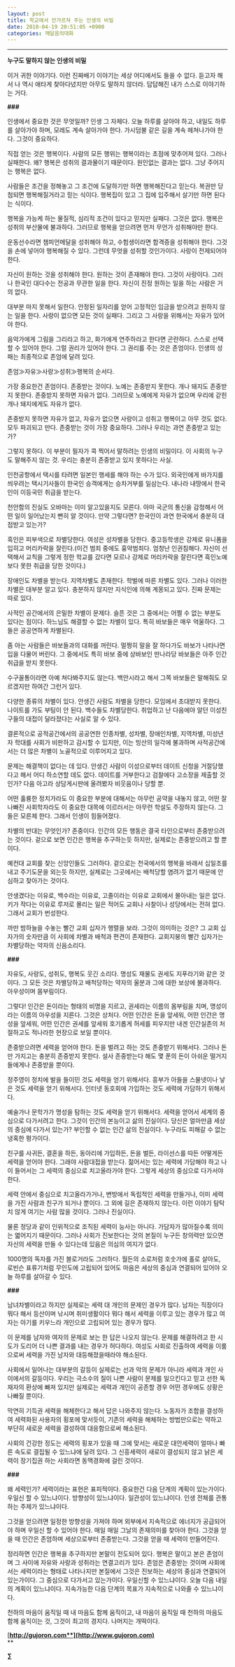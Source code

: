```yaml
---
layout: post
title: 학교에서 안가르쳐 주는 인생의 비밀
date: 2010-04-19 20:51:05 +0900
categories: 깨달음의대화
---
```

****

**누구도 말하지 않는 인생의 비밀**



이거 귀한 이야기다. 이런 진짜배기 이야기는 세상 어디에서도 들을 수 없다. 듣고자 해서 나 역시 애타게 찾아다녔지만 아무도 말하지 않더라. 답답해진 내가 스스로 이야기하는 거다. 



**###**



인생에서 중요한 것은 무엇일까? 인생 그 자체다. 오늘 하루를 살아야 하고, 내일도 하루를 살아가야 하며, 모레도 계속 살아가야 한다. 가시덤불 같은 길을 계속 헤쳐나가야 한다. 그것이 중요하다.



직접 얻는 것은 행복이다. 사람의 모든 행위는 행복이라는 초점에 맞추어져 있다. 그러나 실패한다. 왜? 행복은 성취의 결과물이기 때문이다. 원인없는 결과는 없다. 그냥 주어지는 행복은 없다.



사람들은 조건을 정해놓고 그 조건에 도달하기만 하면 행복해진다고 믿는다. 복권만 당첨되면 행복해질거라고 믿는 식이다. 행복집이 있고 그 집에 입주해서 살기만 하면 된다는 식이다.



행복을 가능케 하는 물질적, 심리적 조건이 있다고 믿지만 실패다. 그것은 없다. 행복은 성취의 부산물에 불과하다. 그러므로 행복을 얻으려면 먼저 무언가 성취해야만 한다.



운동선수라면 챔피언메달을 성취해야 하고, 수험생이라면 합격증을 성취해야 한다. 그것을 손에 넣어야 행복해질 수 있다. 그런데 무엇을 성취할 것인가이다. 사랑이 전제되어야 한다.



자신이 원하는 것을 성취해야 한다. 원하는 것이 존재해야 한다. 그것이 사랑이다. 그러나 한국인 대다수는 전공과 무관한 일을 한다. 자신이 진정 원하는 일을 하는 사람은 거의 없다.



대부분 마지 못해서 일한다. 안정된 일자리를 얻어 고정적인 임금을 받으려고 원하지 않는 일을 한다. 사랑이 없으면 모든 것이 실패다. 그리고 그 사랑을 위해서는 자유가 있어야 한다.



음악가에게 그림을 그리라고 하고, 화가에게 연주하라고 한다면 곤란하다. 스스로 선택할 수 있어야 한다. 그럴 권리가 있어야 한다. 그 권리를 주는 것은 존엄이다. 인생의 성패는 최종적으로 존엄에 달려 있다.



존엄≫자유≫사랑≫성취≫행복의 순서다. 



가장 중요한건 존엄이다. 존중받는 것이다. 노예는 존중받지 못한다. 개나 돼지도 존중받지 못한다. 존중받지 못하면 자유가 없다. 그러므로 노예에게 자유가 없으며 우리에 갇힌 개나 돼지에게도 자유가 없다.



존중받지 못하면 자유가 없고, 자유가 없으면 사랑이고 성취고 행복이고 아무 것도 없다. 모두 파괴되고 만다. 존중받는 것이 가장 중요하다. 그러나 우리는 과연 존중받고 있는가? 



그렇지 못하다. 이 부분이 필자가 콕 찍어서 말하려는 인생의 비밀이다. 이 사회의 누구도 말해주지 않는 것. 우리는 충분히 존중받고 있지 못하다는 사실.



인천공항에서 택시를 타려면 일본인 행세를 해야 하는 수가 있다. 외국인에게 바가지를 씌우려는 택시기사들이 한국인 승객에게는 승차거부를 일삼는다. 내나라 내땅에서 한국인이 이등국민 취급을 받는다. 



천안함의 진실도 오바마는 이미 알고있을지도 모른다. 아마 국군의 통신을 감청해서 어떤 일이 일어났는지 뻔히 알 것이다. 만약 그렇다면? 한국인이 과연 한국에서 충분히 대접받고 있는가?



흑인은 피부색으로 차별당한다. 여성은 성차별을 당한다. 중고등학생은 강제로 유니폼을 입히고 머리카락을 잘린다.(이건 범죄 중에도 흉악범죄다. 엄청난 인권침해다. 자신이 선택해서 교칙을 그렇게 정한 학교를 갔다면 모르나 강제로 머리카락을 잘린다면 흑인노예보다 못한 취급을 당한 것이다.) 



장애인도 차별을 받는다. 지역차별도 존재한다. 학벌에 따른 차별도 있다. 그러나 이러한 차별은 대부분 알고 있다. 충분하지 않지만 지식인에 의해 계몽되고 있다. 진짜 문제는 따로 있다.



사적인 공간에서의 은밀한 차별이 문제다. 슬픈 것은 그 중에서는 어쩔 수 없는 부분도 있다는 점이다. 하느님도 해결할 수 없는 차별이 있다. 특히 바보들은 매우 억울하다. 그들은 공공연하게 차별된다. 



좀 아는 사람들은 바보들과의 대화를 꺼린다. 멀쩡히 말을 잘 하다가도 바보가 나타나면 입을 다물어 버린다. 그 중에서도 특히 바보 중에 상바보인 딴나라당 바보들은 아주 인간취급을 받지 못한다. 



수구꼴통이라면 아예 쳐다봐주지도 않는다. 백안시라고 해서 그쪽 바보들은 말해줘도 모르겠지만 하여간 그런거 있다. 



다양한 종류의 차별이 있다. 안생긴 사람도 차별을 당한다. 모임에서 초대받지 못한다. 나이트를 가도 부팅이 안 된다. 백수들도 차별당한다. 취업하고 난 다음에야 알던 이성친구들의 대접이 달라졌다는 사실로 알 수 있다. 



결론적으로 공적공간에서의 공공연한 인종차별, 성차별, 장애인차별, 지역차별, 미성년자 학대를 사회가 비판하고 감시할 수 있지만, 이는 빙산의 일각에 불과하며 사적공간에서는 더 많은 차별이 노골적으로 이루어지고 있다. 



문제는 해결책이 없다는 데 있다. 안생긴 사람이 이성으로부터 데이트 신청을 거절당했다고 해서 어디 하소연할 데도 없다. 데이트를 거부한다고 검찰에다 고소장을 제출할 것인가? 다음 아고라 상담게시판에 올려봤자 비웃음이나 당할 뿐.



어떤 훌륭한 정치가라도 이 중요한 부분에 대해서는 아무런 공약을 내놓지 않고, 어떤 잘나빠진 사회학자라도 이 중요한 대목에 이르러서는 아무런 학설도 주장하지 않는다. 그들은 모른체 한다. 그래서 인생이 힘들어졌다.



차별의 반대는 무엇인가? 존중이다. 인간의 모든 행동은 결국 타인으로부터 존중받으려는 것이다. 겉으로 보면 인간은 행복을 추구하는듯 하지만, 실제로는 존중받으려고 할 뿐이다. 



예컨대 교회를 찾는 신앙인들도 그러하다. 겉으로는 천국에서의 행복을 바래서 십일조를 내고 주기도문을 외는듯 하지만, 실제로는 그곳에서는 배척당할 염려가 없기 때문에 안심하고 찾아가는 것이다.



안생겼다는 이유로, 백수라는 이유로, 고졸이라는 이유로 교회에서 몰아내는 일은 없다. 키가 작다는 이유로 루저로 몰리는 일은 적어도 교회나 사찰이나 성당에서는 전혀 없다. 그래서 교회가 번성한다.



까만 밤하늘을 수놓는 빨간 교회 십자가 행렬을 보라. 그것이 의미하는 것은? 그 교회 십자가의 숫자만큼 이 사회에 차별과 배척과 편견이 존재한다. 교회지붕의 빨간 십자가는 차별당하는 약자의 신음소리다. 



**###**



자유도, 사랑도, 성취도, 행복도 웃긴 소리다. 명성도 재물도 권세도 지푸라기와 같은 것이다. 그 모든 것은 차별당하고 배척당하는 약자의 울분과 그에 대한 보상에 불과하다. 아우성이며 몸부림이다.



그렇다! 인간은 돈이라는 형태의 비명을 지르고, 권세라는 이름의 몸부림을 치며, 명성이라는 이름의 아우성을 지른다. 그것은 상처다. 어떤 인간은 돈을 앞세워, 어떤 인간은 명성을 앞세워, 어떤 인간은 권세를 앞세워 호기롭게 허세를 피우지만 내겐 인간실존의 처절하고도 적나라한 현장으로 보일 뿐이다.



존중받으려면 세력을 얻어야 한다. 돈을 벌려고 하는 것도 존중받기 위해서다. 그러나 돈만 가지고는 충분히 존중받지 못한다. 설사 존중받는다 해도 몇 푼의 돈이 아쉬운 떨거지들에게나 존중받을 뿐이다.



정주영이 정치에 발을 들이민 것도 세력을 얻기 위해서다. 흥부가 아들을 스물넷이나 낳은 것도 세력을 얻기 위해서다. 인터넷 동호회에 가입하는 것도 세력에 가담하기 위해서다. 



예술가나 문학가가 명성을 탐하는 것도 세력을 얻기 위해서다. 세력을 얻어서 세계의 중심으로 다가서려고 한다. 그것이 인간의 본능이고 삶의 진실이다. 당신은 얼마만큼 세상의 중심에 다가서 있는가? 부인할 수 없는 인간 삶의 진실이다. 누구라도 피해갈 수 없는 냉혹한 평가이다. 



친구를 사귀든, 결혼을 하든, 동아리에 가입하든, 돈을 벌든, 라이선스를 따든 어떻게든 세력을 얻어야 한다. 그래야 사람대접을 받는다. 젊어서는 있는 세력에 가담해야 하고 나이 들어서는 그 세력의 중심으로 치고올라가야 한다. 그렇게 세상의 중심으로 다가서야 한다. 



세력 안에서 중심으로 치고올라가거나, 변방에서 독립적인 세력을 만들거나, 이미 세력을 가진 사람과 친구가 되거나 뿐이다. 그 외에 길은 존재하지 않는다. 이런 이야기 탐탁치 않게 여기는 사람 많을 것이다. 그러나 진실이다.



물론 정당과 같이 인위적으로 조직된 세력이 능사는 아니다. 가담자가 많아질수록 의미는 엷어지기 때문이다. 그러나 사회가 진보한다는 것의 본질이 누구든 창의력만 있으면 자신의 세력을 만들 수 있다는데 있음은 의심의 여지가 없다.



1000명의 독자를 가진 블로거라도 그러하다. 월든의 소로처럼 호숫가에 홀로 살아도, 로빈슨 표류기처럼 무인도에 고립되어 있어도 마음은 세상의 중심과 연결되어 있어야 오늘 하루를 살아갈 수 있다.



**###**



남녀차별이라고 하지만 실제로는 세력 대 개인의 문제인 경우가 많다. 남자는 직장이다 뭐다 해서 등산이며 낚시며 취미생활이다 뭐다 해서 세력을 이루고 있는 경우가 많고 여자는 아기를 키우느라 개인으로 고립되어 있는 경우가 많다. 



이 문제를 남자와 여자의 문제로 보는 한 답은 나오지 않는다. 문제를 해결하려고 한 시도가 도리어 더 나쁜 결과를 내는 경우가 허다하다. 여성도 사회로 진출하여 세력을 이룸으로써 세력을 가진 남자와 대등해졌을때라야 해소된다.



사회에서 일어나는 대부분의 갈등이 실제로는 선과 악의 문제가 아니라 세력과 개인 사이에서의 갈등이다. 우리는 극소수의 질이 나쁜 사람이 문제를 일으킨다고 믿고 선한 독재자의 환상에 빠져 있지만 실제로는 세력과 개인이 공존할 경우 어떤 경우에도 상황은 나빠질 뿐이다. 



막연히 기득권 세력을 해체한다고 해서 답은 나와주지 않는다. 노동자가 조합을 결성하여 세력화된 사용자의 횡포에 맞서듯이, 기존의 세력을 해체하는 방법만으로는 약하고 부단히 새로운 세력을 결성하여 대응함으로써 해소된다.



사회의 건강한 정도는 세력의 횡포가 있을 때 그에 맞서는 새로운 대안세력이 얼마나 빠른 속도로 결집될 수 있느냐에 달려 있다. 그 신흥세력이 새로이 결성되지 않고 낡은 세력이 장기집권 하는 사회라면 동맥경화에 걸린 것이다.



**###**



왜 세력인가? 세력이라는 표현은 표피적이다. 중요한건 다음 단계의 계획이 있는가이다. 우일신 할 수 있느냐이다. 방향성이 있느냐이다. 일관성이 있느냐이다. 인생 전체를 관통하는 주제가 있느냐이다. 



그것을 얻으려면 일정한 방향성을 가져야 하며 외부에서 지속적으로 에너지가 공급되어야 하며 우일신 할 수 있어야 한다. 매일 매일 그날의 존재의미를 찾아야 한다. 그것을 얻을 때 인간은 존엄하며 세상으로부터 존중받는다. 그것을 얻을 때 세력이 만들어진다. 



정리하면 인간은 행복을 추구하지만 본말이 전도되어 있다. 행복은 말이고 본은 존엄이며 그 사이에 자유와 사랑과 성취라는 연결고리가 있다. 존엄은 존중받는 것이며 사회에서는 세력이라는 형태로 나타나지만 본질에서 그것은 진보하는 세상의 중심과 연결되어 있는가이다. 그 중심으로 다가서고 있는가이다. 우일신할 수 있느냐이다. 오늘 다음 내일의 계획이 있느냐이다. 지속가능한 다음 단계의 목표가 지속적으로 나와줄 수 있느냐이다. 



천하의 마음이 움직일 때 내 마음도 함께 움직이고, 내 마음이 움직일 때 천하의 마음도 함께 움직이는 것, 그것이 최고의 경지다. 나머지는 개떡이다. 







[**http://gujoron.com**](http://www.gujoron.com)**  
** 

**∑**